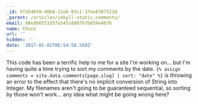 ```yaml
---
_id: 5fd540f0-d0b8-11e6-83c1-37ee8f07523d
_parent: /articles/jekyll-static-comments/
email: 08ed66551d57a545c0d07b7b659e4076
name: Chuck
url: ''
hidden: ''
date: '2017-01-02T06:54:58.560Z'
---
```


This code has been a terrific help to me for a site I'm working on... but I'm
having quite a time trying to sort my comments by the date.
`{% assign comments = site.data.comments[page.slug] | sort: "date" %}` is
throwing an error to the effect that there's no implicit conversion of String
into Integer. My filenames aren't going to be guaranteed sequential, so sorting
by those won't work... any idea what might be going wrong here?
